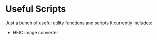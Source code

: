 # Useful Scripts
Just a bunch of useful utility functions and scripts
It currently includes:
  - HEIC image converter
